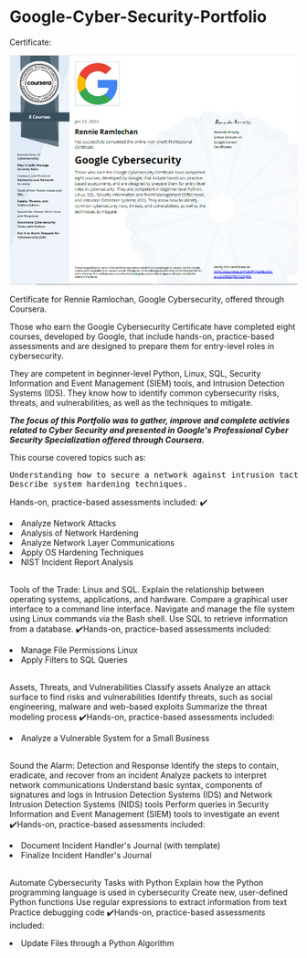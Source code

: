 # Google-Cyber-Security-Portfolio
 
Certificate:

<img src="https://github.com/rennier/Google-Cyber-Security-Portfolio/blob/80d8d1b7f215f7af41323f0ce2ba15dc2b72fef0/Google%20Cybersecurity%20Certificate-Rennie%20Ramlochan.png" alt="View certificate for Rennie Ramlochan, Google Cybersecurity, offered through Coursera. Those who earn the Google Cybersecurity Certificate have completed eight courses, developed by Google, that include hands-on, practice-based assessments and are designed to prepare them for entry-level roles in cybersecurity. They are competent in beginner-level Python, Linux, SQL, Security Information and Event Management (SIEM) tools, and Intrusion Detection Systems (IDS). They know how to identify common cybersecurity risks, threats, and vulnerabilities, as well as the techniques to mitigate."/>

Certificate for Rennie Ramlochan, Google Cybersecurity, offered through Coursera. 

Those who earn the Google Cybersecurity Certificate have completed eight courses, developed by Google, that include hands-on, practice-based assessments and are designed to prepare them for entry-level roles in cybersecurity. 

They are competent in beginner-level Python, Linux, SQL, Security Information and Event Management (SIEM) tools, and Intrusion Detection Systems (IDS). They know how to identify common cybersecurity risks, threats, and vulnerabilities, as well as the techniques to mitigate.

***The focus of this Portfolio was to gather, improve and complete activies related to Cyber Security and presented in Google's Professional Cyber Security Specialization offered through Coursera.*** 

This course covered topics such as:

<pre>Understanding how to secure a network against intrusion tactics.
Describe system hardening techniques.</pre>
 <p> Hands-on, practice-based assessments included:  ✔️</p>
  <li>Analyze Network Attacks</li>
  <li>Analysis of Network Hardening</li>
  <li>Analyze Network Layer Communications</li>
  <li>Apply OS Hardening Techniques</li>
  <li>NIST Incident Report Analysis</li>
  <br></p>

Tools of the Trade: Linux and SQL.
Explain the relationship between operating systems, applications, and hardware.
Compare a graphical user interface to a command line interface.
Navigate and manage the file system using Linux commands via the Bash shell.
Use SQL to retrieve information from a database.
✔️Hands-on, practice-based assessments included:  
 <li>Manage File Permissions Linux</li>
 <li>Apply Filters to SQL Queries</li>
 <br>


Assets, Threats, and Vulnerabilities
Classify assets
Analyze an attack surface to find risks and vulnerabilities
Identify threats, such as social engineering, malware and web-based exploits
Summarize the threat modeling process
✔️Hands-on, practice-based assessments included:  
  <li>Analyze a Vulnerable System for a Small Business</li>
  <br>

Sound the Alarm: Detection and Response
Identify the steps to contain, eradicate, and recover from an incident
Analyze packets to interpret network communications
Understand basic syntax, components of signatures and logs in Intrusion Detection Systems (IDS) and Network Intrusion Detection Systems (NIDS) tools
Perform queries in Security Information and Event Management (SIEM) tools to investigate an event
✔️Hands-on, practice-based assessments included:  
  <li>Document Incident Handler's Journal (with template)</li>
  <li>Finalize Incident Handler's Journal</li>
  <br>


Automate Cybersecurity Tasks with Python
Explain how the Python programming language is used in cybersecurity
Create new, user-defined Python functions
Use regular expressions to extract information from text
Practice debugging code
✔️Hands-on, practice-based assessments included:  
  <li>Update Files through a Python Algorithm</li>
  <br>

